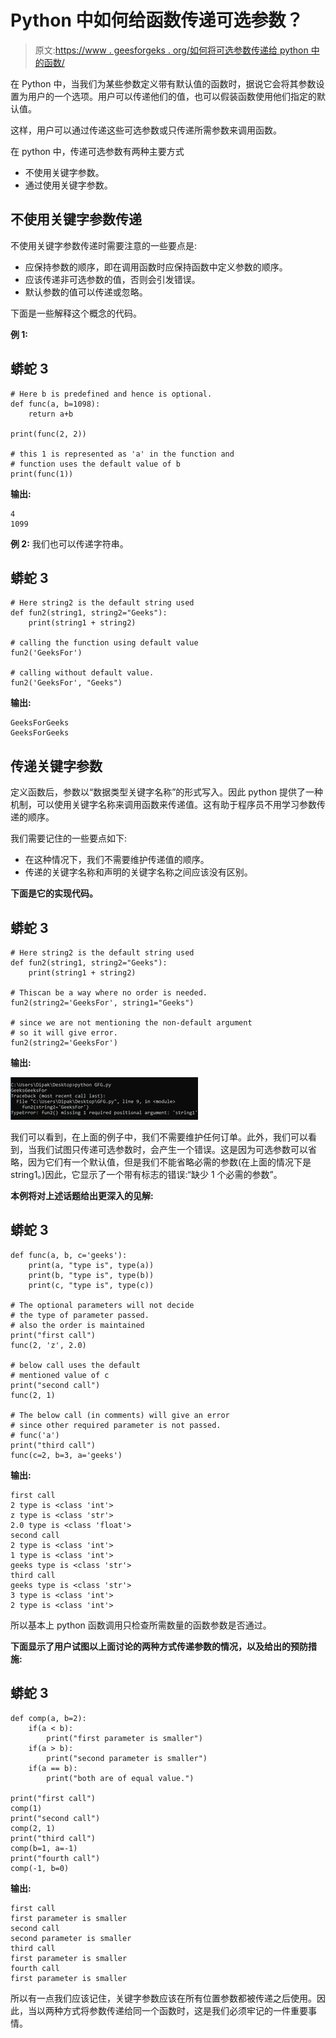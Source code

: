 # Python 中如何给函数传递可选参数？

> 原文:[https://www . geesforgeks . org/如何将可选参数传递给 python 中的函数/](https://www.geeksforgeeks.org/how-to-pass-optional-parameters-to-a-function-in-python/)

在 Python 中，当我们为某些参数定义带有默认值的函数时，据说它会将其参数设置为用户的一个选项。用户可以传递他们的值，也可以假装函数使用他们指定的默认值。

这样，用户可以通过传递这些可选参数或只传递所需参数来调用函数。

在 python 中，传递可选参数有两种主要方式

*   不使用关键字参数。
*   通过使用关键字参数。

## **不使用关键字参数传递**

不使用关键字参数传递时需要注意的一些要点是:

*   应保持参数的顺序，即在调用函数时应保持函数中定义参数的顺序。
*   应该传递非可选参数的值，否则会引发错误。
*   默认参数的值可以传递或忽略。

下面是一些解释这个概念的代码。

**例 1:**

## 蟒蛇 3

```
# Here b is predefined and hence is optional.
def func(a, b=1098):
    return a+b

print(func(2, 2))

# this 1 is represented as 'a' in the function and
# function uses the default value of b
print(func(1))
```

**输出:**

```
4
1099
```

**例 2:** 我们也可以传递字符串。

## 蟒蛇 3

```
# Here string2 is the default string used
def fun2(string1, string2="Geeks"):
    print(string1 + string2)

# calling the function using default value
fun2('GeeksFor')

# calling without default value.
fun2('GeeksFor', "Geeks")
```

**输出:**

```
GeeksForGeeks
GeeksForGeeks
```

## **传递关键字参数**

定义函数后，参数以“数据类型关键字名称”的形式写入。因此 python 提供了一种机制，可以使用关键字名称来调用函数来传递值。这有助于程序员不用学习参数传递的顺序。

我们需要记住的一些要点如下:

*   在这种情况下，我们不需要维护传递值的顺序。
*   传递的关键字名称和声明的关键字名称之间应该没有区别。

**下面是它的实现代码。**

## 蟒蛇 3

```
# Here string2 is the default string used
def fun2(string1, string2="Geeks"):
    print(string1 + string2)

# Thiscan be a way where no order is needed.
fun2(string2='GeeksFor', string1="Geeks")

# since we are not mentioning the non-default argument
# so it will give error.
fun2(string2='GeeksFor')
```

**输出:**

![](img/eadf836c755eaa7093cacfac6129109e.png)

我们可以看到，在上面的例子中，我们不需要维护任何订单。此外，我们可以看到，当我们试图只传递可选参数时，会产生一个错误。这是因为可选参数可以省略，因为它们有一个默认值，但是我们不能省略必需的参数(在上面的情况下是 string1。)因此，它显示了一个带有标志的错误:“缺少 1 个必需的参数”。

**本例将对上述话题给出更深入的见解:**

## 蟒蛇 3

```
def func(a, b, c='geeks'):
    print(a, "type is", type(a))
    print(b, "type is", type(b))
    print(c, "type is", type(c))

# The optional parameters will not decide
# the type of parameter passed.
# also the order is maintained
print("first call")
func(2, 'z', 2.0)

# below call uses the default
# mentioned value of c
print("second call")
func(2, 1)

# The below call (in comments) will give an error
# since other required parameter is not passed.
# func('a')
print("third call")
func(c=2, b=3, a='geeks')
```

**输出:**

```
first call
2 type is <class 'int'>
z type is <class 'str'>
2.0 type is <class 'float'>
second call
2 type is <class 'int'>
1 type is <class 'int'>
geeks type is <class 'str'>
third call
geeks type is <class 'str'>
3 type is <class 'int'>
2 type is <class 'int'>
```

所以基本上 python 函数调用只检查所需数量的函数参数是否通过。

**下面显示了用户试图以上面讨论的两种方式传递参数的情况，以及给出的预防措施:**

## 蟒蛇 3

```
def comp(a, b=2):
    if(a < b):
        print("first parameter is smaller")
    if(a > b):
        print("second parameter is smaller")
    if(a == b):
        print("both are of equal value.")

print("first call")
comp(1)
print("second call")
comp(2, 1)
print("third call")
comp(b=1, a=-1)
print("fourth call")
comp(-1, b=0)
```

**输出:**

```
first call
first parameter is smaller
second call
second parameter is smaller
third call
first parameter is smaller
fourth call
first parameter is smaller
```

所以有一点我们应该记住，关键字参数应该在所有位置参数都被传递之后使用。因此，当以两种方式将参数传递给同一个函数时，这是我们必须牢记的一件重要事情。